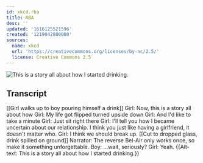 ```yaml
---
id: xkcd.rba
title: RBA
desc: ''
updated: '1616125521596'
created: '1219042800000'
sources:
  name: xkcd
  url: 'https://creativecommons.org/licenses/by-nc/2.5/'
  license: Creative Commons 2.5
---
```

![This is a story all about how I started drinking.](https://imgs.xkcd.com/comics/rba.png)

## Transcript
[[Girl walks up to boy pouring himself a drink]]
Girl: Now, this is a story all about how
Girl: My life got flipped turned upside down
Girl: And I'd like to take a minute
Girl: Just sit right there
Girl: I'll tell you how I became uncertain about our relationship. I think you just like having a girlfriend, it doesn't matter who.
Girl: I think we should break up.
[[Cut to dropped glass, drink spilled on ground]]
Narrator: The reverse Bel-Air only works once, so make it something unforgettable.
Boy: ...wait, seriously?
Girl: Yeah.
{{Alt-text: This is a story all about how I started drinking.}}
